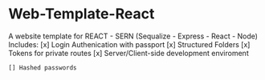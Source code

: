 # Web-Template-React

A website template for REACT - SERN (Sequalize - Express - React - Node)
  Includes:
    [x] Login Authenication with passport
    [x] Structured Folders
    [x] Tokens for private routes
    [x] Server/Client-side development enviroment
    
    [] Hashed passwords
